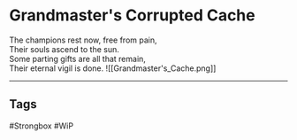 # Grandmaster's Corrupted Cache
The champions rest now, free from pain,  
Their souls ascend to the sun.  
Some parting gifts are all that remain,  
Their eternal vigil is done.
![[Grandmaster's_Cache.png]]

---
## Tags
#Strongbox
#WiP